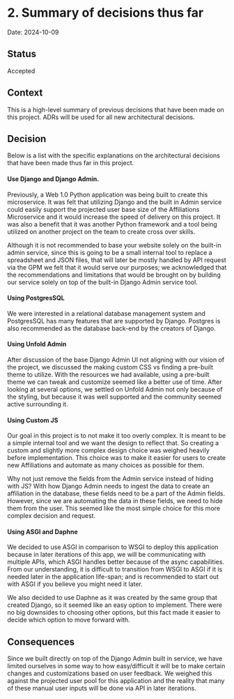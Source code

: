 # 2. Summary of decisions thus far

Date: 2024-10-09

## Status

Accepted

## Context

This is a high-level summary of previous decisions that have been made on this
project. ADRs will be used for all new architectural decisions.

## Decision

Below is a list with the specific explanations on the architectural decisions
that have been made thus far in this project.

#### Use Django and Django Admin.

Previously, a Web 1.0 Python application was being built to create this
microservice. It was felt that utilizing Django and the built in Admin service
could easily support the projected user base size of the Affiliations
Microservice and it would increase the speed of delivery on this project. It was
also a benefit that it was another Python framework and a tool being utilized on
another project on the team to create cross over skills.

Although it is not recommended to base your website solely on the built-in admin
service, since this is going to be a small internal tool to replace a
spreadsheet and JSON files, that will later be mostly handled by API request via
the GPM we felt that it would serve our purposes; we acknowledged that the
recommendations and limitations that would be brought on by building our service
solely on top of the built-in Django Admin service tool.

#### Using PostgresSQL

We were interested in a relational database management system and PostgresSQL
has many features that are supported by Django. Postgres is also recommended as
the database back-end by the creators of Django.

#### Using Unfold Admin

After discussion of the base Django Admin UI not aligning with our vision of the
project, we discussed the making custom CSS vs finding a pre-built theme to
utilize. With the resources we had available, using a pre-built theme we can
tweak and customize seemed like a better use of time. After looking at several
options, we settled on Unfold Admin not only because of the styling, but because
it was well supported and the community seemed active surrounding it.

#### Using Custom JS

Our goal in this project is to not make it too overly complex. It is meant to be
a simple internal tool and we want the design to reflect that. So creating a
custom and slightly more complex design choice was weighed heavily before
implementation. This choice was to make it easier for users to create new
Affiliations and automate as many choices as possible for them.

Why not just remove the fields from the Admin service instead of hiding with JS?
With how Django Admin needs to ingest the data to create an affiliation in the
database, these fields need to be a part of the Admin fields. However, since we
are automating the data in these fields, we need to hide them from the user.
This seemed like the most simple choice for this more complex decision and
request.

#### Using ASGI and Daphne

We decided to use ASGI in comparison to WSGI to deploy this application because
in later iterations of this app, we will be communicating with multiple APIs,
which ASGI handles better because of the async capabilities. From our
understanding, it is difficult to transition from WSGI to ASGI if it is needed
later in the application life-span; and is recommended to start out with ASGI if
you believe you might need it later.

We also decided to use Daphne as it was created by the same group that created
Django, so it seemed like an easy option to implement. There were no big
downsides to choosing other options, but this fact made it easier to decide
which option to move forward with.

## Consequences

Since we built directly on top of the Django Admin built in service, we have
limited ourselves in some way to how easy/difficult it will be to make certain
changes and customizations based on user feedback. We weighed this against the
projected user pool for this application and the reality that many of these
manual user inputs will be done via API in later iterations.
